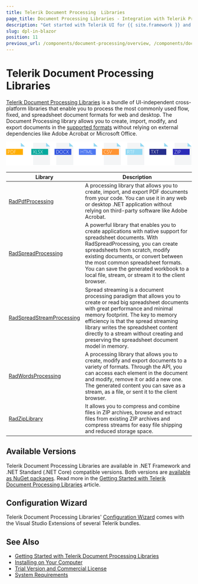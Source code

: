 ```yaml
---
title: Telerik Document Processing  Libraries 
page_title: Document Processing Libraries - Integration with Telerik Products
description: "Get started with Telerik UI for {{ site.framework }} and learn how to work with the PdfProcessing, SpreadStreamProcessing, WordsProcessing, and ZipLibrary libraries as part of the Telerik Document Processing Libraries."
slug: dpl-in-blazor
position: 11
previous_url: /components/document-processing/overview, /components/document-processing/pdf, /components/document-processing/spreadsheet, /components/document-processing/spreadstream, /components/document-processing/words, /components/document-processing/zip
---
```


# Telerik Document Processing Libraries

[Telerik Document Processing Libraries](https://docs.telerik.com/devtools/document-processing/introduction) is a bundle of UI-independent cross-platform libraries that enable you to process the most commonly used flow, fixed, and spreadsheet document formats for web and desktop. The Document Processing library allows you to create, import, modify, and export documents in the [supported formats](https://docs.telerik.com/devtools/document-processing/introduction#supported-formats) without relying on external dependencies like Adobe Acrobat or Microsoft Office.

![Telerik Document Processing  Libraries ](images/Telerik_Document_Processing_Libraries.png) 

|Library|Description|
|----|----|
| [RadPdfProcessing](https://docs.telerik.com/devtools/document-processing/libraries/radpdfprocessing/overview)|A processing library that allows you to create, import, and export PDF documents from your code. You can use it in any web or desktop .NET application without relying on third-party software like Adobe Acrobat.|
|[RadSpreadProcessing](https://docs.telerik.com/devtools/document-processing/libraries/radspreadprocessing/overview)|A powerful library that enables you to create applications with native support for spreadsheet documents. With RadSpreadProcessing, you can create spreadsheets from scratch, modify existing documents, or convert between the most common spreadsheet formats. You can save the generated workbook to a local file, stream, or stream it to the client browser.|
|[RadSpreadStreamProcessing](https://docs.telerik.com/devtools/document-processing/libraries/radspreadstreamprocessing/overview)|Spread streaming is a document processing paradigm that allows you to create or read big spreadsheet documents with great performance and minimal memory footprint. The key to memory efficiency is that the spread streaming library writes the spreadsheet content directly to a stream without creating and preserving the spreadsheet document model in memory.|
|[RadWordsProcessing](https://docs.telerik.com/devtools/document-processing/libraries/radwordsprocessing/overview)|A processing library that allows you to create, modify and export documents to a variety of formats. Through the API, you can access each element in the document and modify, remove it or add a new one. The generated content you can save as a stream, as a file, or sent it to the client browser.|
|[RadZipLibrary](https://docs.telerik.com/devtools/document-processing/libraries/radziplibrary/overview)| It allows you to compress and combine files in ZIP archives, browse and extract files from existing ZIP archives and compress streams for easy file shipping and reduced storage space.|

## Available Versions

Telerik Document Processing  Libraries are available in .NET Framework and .NET Standard (.NET Core) compatible versions. Both versions are [available as NuGet packages](https://docs.telerik.com/devtools/document-processing/getting-started/installation/nuget-packages). Read more in the [Getting Started with Telerik Document Processing Libraries](https://docs.telerik.com/devtools/document-processing/getting-started/getting-started) article.

## Configuration Wizard

Telerik Document Processing Libraries' [Configuration Wizard](https://docs.telerik.com/devtools/document-processing/integration/integration-with-visual-studio) comes with the Visual Studio Extensions of several Telerik bundles. 


## See Also

* [Getting Started with Telerik Document Processing Libraries](https://docs.telerik.com/devtools/document-processing/getting-started/getting-started#getting-started-with-telerik-document-processing)
* [Installing on Your Computer](https://docs.telerik.com/devtools/document-processing/getting-started/installation/installing-on-your-computer)
* [Trial Version and Commercial License](https://docs.telerik.com/devtools/document-processing/introduction#trial-version-and-commercial-license)
* [System Requirements](https://docs.telerik.com/devtools/document-processing/getting-started/installation/system-requirements)